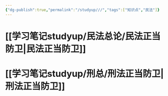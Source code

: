 ```yaml
---
{"dg-publish":true,"permalink":"/studyup///","tags":["知识点","民法"]}
---
```


# [[学习笔记studyup/民法总论/民法正当防卫\|民法正当防卫]]
# [[学习笔记studyup/刑总/刑法正当防卫\|刑法正当防卫]]
